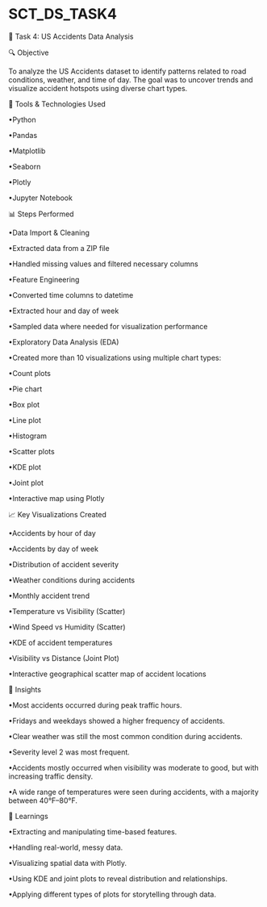 # SCT_DS_TASK4

📌 Task 4: US Accidents Data Analysis

🔍 Objective

To analyze the US Accidents dataset to identify patterns related to road conditions, weather, and time of day. The goal was to uncover trends and visualize accident hotspots using diverse chart types.

🧰 Tools & Technologies Used

•Python

•Pandas

•Matplotlib

•Seaborn

•Plotly

•Jupyter Notebook

📊 Steps Performed

•Data Import & Cleaning

•Extracted data from a ZIP file

•Handled missing values and filtered necessary columns

•Feature Engineering

•Converted time columns to datetime

•Extracted hour and day of week

•Sampled data where needed for visualization performance

•Exploratory Data Analysis (EDA)

•Created more than 10 visualizations using multiple chart types:

•Count plots

•Pie chart

•Box plot

•Line plot

•Histogram

•Scatter plots

•KDE plot

•Joint plot

•Interactive map using Plotly

📈 Key Visualizations Created

•Accidents by hour of day

•Accidents by day of week

•Distribution of accident severity

•Weather conditions during accidents

•Monthly accident trend

•Temperature vs Visibility (Scatter)

•Wind Speed vs Humidity (Scatter)

•KDE of accident temperatures

•Visibility vs Distance (Joint Plot)

•Interactive geographical scatter map of accident locations

📌 Insights

•Most accidents occurred during peak traffic hours.

•Fridays and weekdays showed a higher frequency of accidents.

•Clear weather was still the most common condition during accidents.

•Severity level 2 was most frequent.

•Accidents mostly occurred when visibility was moderate to good, but with increasing traffic density.

•A wide range of temperatures were seen during accidents, with a majority between 40°F–80°F.

🧠 Learnings

•Extracting and manipulating time-based features.

•Handling real-world, messy data.

•Visualizing spatial data with Plotly.

•Using KDE and joint plots to reveal distribution and relationships.

•Applying different types of plots for storytelling through data.
